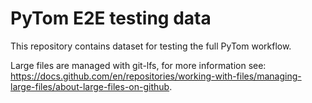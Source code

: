 # PyTom E2E testing data

This repository contains dataset for testing the full PyTom workflow. 

Large files are managed with git-lfs, for more information see: https://docs.github.com/en/repositories/working-with-files/managing-large-files/about-large-files-on-github.
